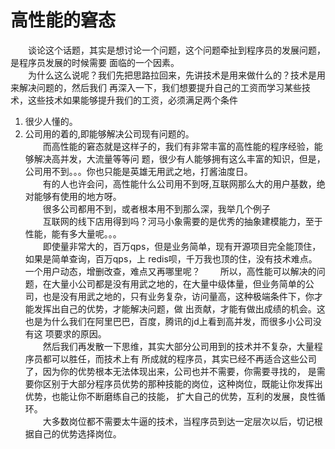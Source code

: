 # 高性能的窘态 #
&emsp;&emsp;谈论这个话题，其实是想讨论一个问题，这个问题牵扯到程序员的发展问题，是程序员发展的时候需要
面临的一个因素。  
&emsp;&emsp;为什么这么说呢？我们先把思路拉回来，先讲技术是用来做什么的？技术是用来解决问题的，然后我们
再深入一下，我们想要提升自己的工资而学习某些技术，这些技术如果能够提升我们的工资，必须满足两个条件
1. 很少人懂的。
2. 公司用的着的,即能够解决公司现有问题的。  
&emsp;&emsp;而高性能的窘态就是这样子的，我们有非常丰富的高性能的程序经验，能够解决高并发，大流量等等问
题，很少有人能够拥有这么丰富的知识，但是，公司用不到。。。你也只能是英雄无用武之地，打酱油度日。  
&emsp;&emsp;有的人也许会问，高性能什么公司用不到呀,互联网那么大的用户基数，绝对能够有使用的地方呀。  
&emsp;&emsp;很多公司都用不到，或者根本用不到那么深，我举几个例子  
&emsp;&emsp;互联网的线下店用得到吗？河马小象需要的是优秀的抽象建模能力，至于性能，能有多大量呢。。。  
&emsp;&emsp;即使量非常大的，百万qps，但是业务简单，现有开源项目完全能顶住，如果是简单查询，百万qps，上
redis呗，千万我也顶的住，没有技术难点。一个用户动态，增删改查，难点又再哪里呢？
&emsp;&emsp;所以，高性能可以解决的问题，在大量小公司都是没有用武之地的，在大量中级体量，但业务简单的公
司，也是没有用武之地的，只有业务复杂，访问量高，这种极端条件下，你才能发挥出自己的优势，才能解决问题，做
出贡献，才能有做出成绩的机会。这也是为什么我们在阿里巴巴，百度，腾讯的jd上看到高并发，而很多小公司没有这
项要求的原因。  
&emsp;&emsp;然后我们再发散一下思维，其实大部分公司用到的技术并不复杂，大量程序员都可以胜任，而技术上有
所成就的程序员，其实已经不再适合这些公司了，因为你的优势根本无法体现出来，公司也并不需要，你需要寻找的，
是需要你区别于大部分程序员优势的那种技能的岗位，这种岗位，既能让你发挥出优势，也能让你不断磨练自己的技能，
扩大自己的优势，互利的发展，良性循环。  
&emsp;&emsp;大多数岗位都不需要太牛逼的技术，当程序员到达一定层次以后，切记根据自己的优势选择岗位。